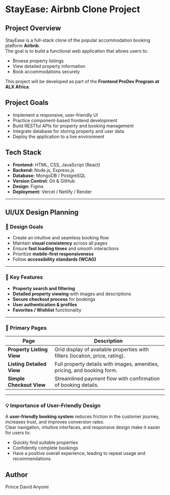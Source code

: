 # StayEase: Airbnb Clone Project

## Project Overview

StayEase is a full-stack clone of the popular accommodation booking platform **Airbnb**.  
The goal is to build a functional web application that allows users to:

- Browse property listings
- View detailed property information
- Book accommodations securely

This project will be developed as part of the **Frontend ProDev Program at ALX Africa**.

## Project Goals

- Implement a responsive, user-friendly UI
- Practice component-based frontend development
- Build RESTful APIs for property and booking management
- Integrate database for storing property and user data
- Deploy the application to a live environment

## Tech Stack

- **Frontend:** HTML, CSS, JavaScript (React)
- **Backend:** Node.js, Express.js
- **Database:** MongoDB / PostgreSQL
- **Version Control:** Git & GitHub
- **Design:** Figma
- **Deployment:** Vercel / Netlify / Render

---

## UI/UX Design Planning

### 🎯 Design Goals

- Create an intuitive and seamless booking flow
- Maintain **visual consistency** across all pages
- Ensure **fast loading times** and smooth interactions
- Prioritize **mobile-first responsiveness**
- Follow **accessibility standards (WCAG)**

---

### 🌟 Key Features

- **Property search and filtering**
- **Detailed property viewing** with images and descriptions
- **Secure checkout process** for bookings
- **User authentication & profiles**
- **Favorites / Wishlist** functionality

---

### 📑 Primary Pages

| Page                      | Description                                                                  |
| ------------------------- | ---------------------------------------------------------------------------- |
| **Property Listing View** | Grid display of available properties with filters (location, price, rating). |
| **Listing Detailed View** | Full property details with images, amenities, pricing, and booking form.     |
| **Simple Checkout View**  | Streamlined payment flow with confirmation of booking details.               |

---

### 💡 Importance of User-Friendly Design

A **user-friendly booking system** reduces friction in the customer journey, increases trust, and improves conversion rates.  
Clear navigation, intuitive interfaces, and responsive design make it easier for users to:

- Quickly find suitable properties
- Confidently complete bookings
- Have a positive overall experience, leading to repeat usage and recommendations.

## Author

Prince David Anyomi
